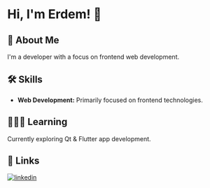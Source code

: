 # Hi, I'm Erdem! 👋

## 🚀 About Me
I'm a developer with a focus on frontend web development.

## 🛠 Skills
- **Web Development:** Primarily focused on frontend technologies.

## 👨🏻‍💻 Learning
Currently exploring Qt & Flutter app development.

## 🔗 Links
[![linkedin](https://img.shields.io/badge/linkedin-0A66C2?style=for-the-badge&logo=linkedin&logoColor=white)](https://www.linkedin.com/in/erdemveziroglu/)



